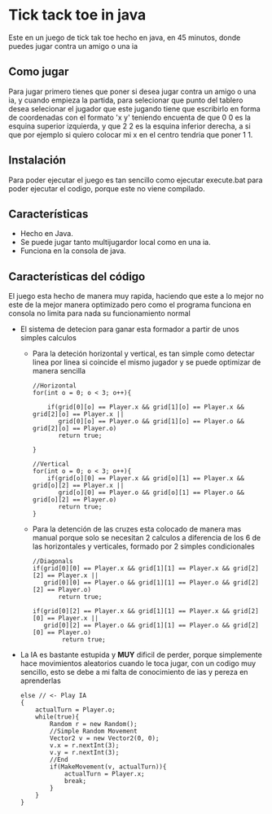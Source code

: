 
# Tick tack toe in java

Este en un juego de tick tak toe hecho en java, en 45 minutos, donde puedes jugar contra un amigo o una ia



## Como jugar

Para jugar primero tienes que poner si desea jugar contra un amigo o una ia, y cuando empieza la partida, para selecionar que punto del tablero desea selecionar el jugador que este jugando tiene que escribirlo en forma de coordenadas con el formato 'x y' teniendo encuenta de que 0 0 es la esquina superior izquierda, y que 2 2 es la esquina inferior derecha, a si que por ejemplo si quiero colocar mi x en el centro tendria que poner 1 1.



## Instalación

Para poder ejecutar el juego es tan sencillo como ejecutar execute.bat para poder ejecutar el codigo, porque este no viene compilado.
    
## Características

- Hecho en Java.
- Se puede jugar tanto multijugardor local como en una ia.
- Funciona en la consola de java.

## Características del código

El juego esta hecho de manera muy rapida, haciendo que este a lo mejor no este de la mejor manera optimizado pero como el programa funciona en consola no limita para nada su funcionamiento normal

- El sistema de detecion para ganar esta formador a partir de unos simples calculos
    - Para la deteción horizontal y vertical, es tan simple como detectar linea por linea si coincide el mismo jugador y se puede optimizar de manera sencilla
        ```
        //Horizontal
        for(int o = 0; o < 3; o++){

            if(grid[0][o] == Player.x && grid[1][o] == Player.x && grid[2][o] == Player.x ||
               grid[0][o] == Player.o && grid[1][o] == Player.o && grid[2][o] == Player.o)
               return true;

        }

        //Vertical
        for(int o = 0; o < 3; o++){
            if(grid[o][0] == Player.x && grid[o][1] == Player.x && grid[o][2] == Player.x ||
               grid[o][0] == Player.o && grid[o][1] == Player.o && grid[o][2] == Player.o)
               return true;
        }
        ```
        
    - Para la detención de las cruzes esta colocado de manera mas manual porque solo se necesitan 2 calculos a diferencia de los 6 de las horizontales y verticales, formado por 2 simples condicionales
        ```
        //Diagonals
        if(grid[0][0] == Player.x && grid[1][1] == Player.x && grid[2][2] == Player.x ||
           grid[0][0] == Player.o && grid[1][1] == Player.o && grid[2][2] == Player.o)
               return true;

        if(grid[0][2] == Player.x && grid[1][1] == Player.x && grid[2][0] == Player.x ||
           grid[0][2] == Player.o && grid[1][1] == Player.o && grid[2][0] == Player.o)
                return true;
        ```
- La IA es bastante estupida y **MUY** dificil de perder, porque simplemente hace movimientos aleatorios cuando le toca jugar, con un codigo muy sencillo, esto se debe a mi falta de conocimiento de ias y pereza en aprenderlas
    ```
    else // <- Play IA
    {
        actualTurn = Player.o;
        while(true){
            Random r = new Random();
            //Simple Random Movement
            Vector2 v = new Vector2(0, 0);
            v.x = r.nextInt(3);
            v.y = r.nextInt(3);
            //End
            if(MakeMovement(v, actualTurn)){
                actualTurn = Player.x;
                break;
            }
        }
    }
    ```

